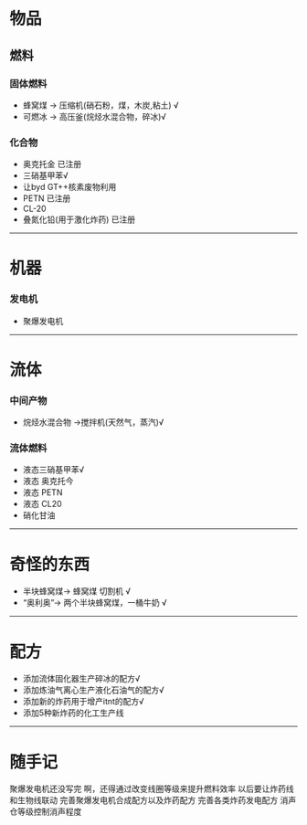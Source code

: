 # 物品
## 燃料
### 固体燃料
- 蜂窝煤 -> 压缩机(硝石粉，煤，木炭,粘土) √
- 可燃冰 -> 高压釜(烷烃水混合物，碎冰)√

### 化合物
- 奥克托金 已注册
- 三硝基甲苯√
- 让byd GT++核素废物利用
- PETN 已注册
- CL-20
- 叠氮化铅(用于激化炸药) 已注册
***
# 机器
### 发电机
- 聚爆发电机
***
# 流体
### 中间产物
- 烷烃水混合物 ->搅拌机(天然气，蒸汽)√

### 流体燃料
- 液态三硝基甲苯√
- 液态 奥克托今
- 液态 PETN
- 液态 CL20
- 硝化甘油

***

# 奇怪的东西
- 半块蜂窝煤-> 蜂窝煤  切割机 √
- “奥利奥”-> 两个半块蜂窝煤，一桶牛奶 √

***
# 配方
- 添加流体固化器生产碎冰的配方√
- 添加炼油气离心生产液化石油气的配方√
- 添加新的炸药用于增产itnt的配方√
- 添加5种新炸药的化工生产线

***
# 随手记
聚爆发电机还没写完
啊，还得通过改变线圈等级来提升燃料效率
以后要让炸药线和生物线联动
完善聚爆发电机合成配方以及炸药配方
完善各类炸药发电配方
消声仓等级控制消声程度
